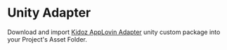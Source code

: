 # Unity Adapter

Download and import [Kidoz AppLovin Adapter](https://github.com/Kidoz-SDK/applovin-adapter-sample-apps/blob/main/Unity/KidozAppLovinAdapter.unitypackage) unity custom package into your Project's Asset Folder.
